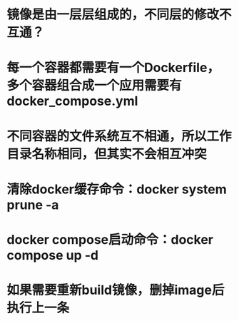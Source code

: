 # 镜像是由一层层组成的，不同层的修改不互通？
# 每一个容器都需要有一个Dockerfile，多个容器组合成一个应用需要有docker_compose.yml
# 不同容器的文件系统互不相通，所以工作目录名称相同，但其实不会相互冲突
# 清除docker缓存命令：docker system prune -a
# docker compose启动命令：docker compose up -d
# 如果需要重新build镜像，删掉image后执行上一条
